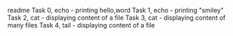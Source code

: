 readme
Task 0, echo - printing hello,word
Task 1, echo - printing "smiley"
Task 2, cat - displaying content of a file
Task 3, cat - displaying content of many files
Task 4, tail - displaying content of a file
